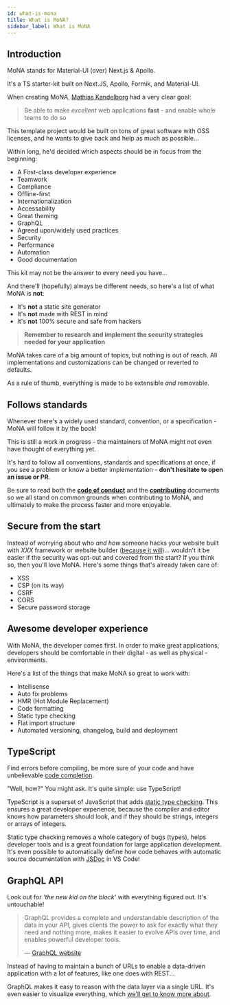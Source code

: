 ```yaml
---
id: what-is-mona
title: What is MoNA?
sidebar_label: What is MoNA
---
```


## Introduction

MoNA stands for Material-UI (over) Next.js & Apollo.

It's a TS starter-kit built on Next.JS, Apollo, Formik, and Material-UI.

When creating MoNA, [Mathias Kandelborg](https://github.com/MathiasKandelborg) had a very clear goal:

> Be able to make _excellent_ web applications **fast** - and enable whole teams to do so

This template project would be built on tons of great software with OSS licenses, and he wants to give back and help as much as possible...

Within long, he'd decided which aspects should be in focus from the beginning:

- A First-class developer experience
- Teamwork
- Compliance
- Offline-first
- Internationalization
- Accessability
- Great theming
- GraphQL
- Agreed upon/widely used practices
- Security
- Performance
- Automation
- Good documentation

This kit may not be the answer to every need you have...

And there'll (hopefully) always be different needs, so here's a list of what MoNA is **not**:

- It's **not** a static site generator
- It's **not** made with REST in mind
- It's **not** 100% secure and safe from hackers

> **Remember to research and implement the security strategies needed for your application**

MoNA takes care of a big amount of topics, but nothing is out of reach.
All implementations and customizations can be changed or reverted to defaults.

As a rule of thumb, everything is made to be extensible _and_ removable.

## Follows standards

Whenever there's a widely used standard, convention, or a specification - MoNA will follow it by the book!

This is still a work in progress - the maintainers of MoNA might not even have thought of everything yet.

It's hard to follow all conventions, standards and specifications at once, if you see a problem or know a better implementation - **don't hesitate to open an issue or PR**.

Be sure to read both the **[code of conduct](https://github.com/Kandelborg/MoNA-starter-kit/blob/master/CODE_OF_CONDUCT.md)** and the **[contributing](https://github.com/Kandelborg/MoNA-starter-kit/blob/master/CONTRIBUTING.md)** documents so we all stand on common grounds when contributing to MoNA, and ultimately to make the process faster and more enjoyable.

## Secure from the start

Instead of worrying about who _and how_ someone hacks your website built with _XXX_ framework or website builder ([because it will](https://www.sitepoint.com/someone-hack-small-business-website/))... wouldn't it be easier if the security was opt-out and covered from the start? If you think so, then you'll love MoNA. Here's some things that's already taken care of:

- XSS
- CSP (on its way)
- CSRF
- CORS
- Secure password storage

## Awesome developer experience

With MoNA, the developer comes first. In order to make great applications, developers should be comfortable in their digital - as well as physical - environments.

Here's a list of the things that make MoNA so great to work with:

- Intellisense
- Auto fix problems
- HMR (Hot Module Replacement)
- Code formatting
- Static type checking
- Flat import structure
- Automated versioning, changelog, build and deployment

## TypeScript

Find errors before compiling, be more sure of your code and have unbelievable [code completion](https://en.wikipedia.org/wiki/Intelligent_code_completion).

"Well, how?" You might ask. It's quite simple: use TypeScript!

TypeScript is a superset of JavaScript that adds [static type checking](https://en.wikipedia.org/wiki/Type_system#STATIC). This ensures a great developer experience,
because the compiler and editor knows how parameters should look, and if they should be strings, integers or arrays of integers.

Static type checking removes a whole category of bugs (types), helps developer tools and is a great foundation for large application development.
It's even possible to automatically define how code behaves with automatic source documentation with [JSDoc](http://usejsdoc.org/) in VS Code!

## GraphQL API

Look out for _'the new kid on the block'_ with everything figured out. It's untouchable!

> GraphQL provides a complete and understandable description of the data in your API, gives clients the power to ask for exactly what they need and nothing more, makes it easier to evolve APIs over time, and enables powerful developer tools.
>
> &mdash; [GraphQL website](https://graphql.org/)

Instead of having to maintain a bunch of URLs to enable a data-driven application with a lot of features, like one does with REST...

GraphQL makes it easy to reason with the data layer via a single URL. It's even easier to visualize everything, which [we'll get to know more about](usage/graphql-playground.md).
